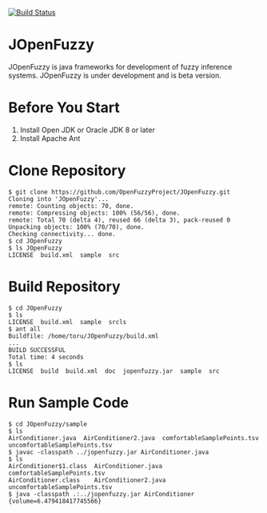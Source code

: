 [![Build Status](https://travis-ci.org/OpenFuzzyProject/JOpenFuzzy.svg?branch=master)](https://travis-ci.org/OpenFuzzyProject/JOpenFuzzy)

# JOpenFuzzy
JOpenFuzzy is java frameworks for development of fuzzy inference systems.
JOpenFuzzy is under development and is beta version.

# Before You Start
1. Install Open JDK or Oracle JDK 8 or later
2. Install Apache Ant

# Clone Repository
```
$ git clone https://github.com/OpenFuzzyProject/JOpenFuzzy.git
Cloning into 'JOpenFuzzy'...
remote: Counting objects: 70, done.
remote: Compressing objects: 100% (56/56), done.
remote: Total 70 (delta 4), reused 66 (delta 3), pack-reused 0
Unpacking objects: 100% (70/70), done.
Checking connectivity... done.
$ cd JOpenFuzzy
$ ls JOpenFuzzy
LICENSE  build.xml  sample  src
```

# Build Repository
```
$ cd JOpenFuzzy
$ ls
LICENSE  build.xml  sample  srcls
$ ant all
Buildfile: /home/toru/JOpenFuzzy/build.xml
...
BUILD SUCCESSFUL
Total time: 4 seconds
$ ls
LICENSE  build  build.xml  doc  jopenfuzzy.jar  sample  src
```

# Run Sample Code
```
$ cd JOpenFuzzy/sample
$ ls
AirConditioner.java  AirConditioner2.java  comfortableSamplePoints.tsv  uncomfortableSamplePoints.tsv
$ javac -classpath ../jopenfuzzy.jar AirConditioner.java
$ ls
AirConditioner$1.class  AirConditioner.java   comfortableSamplePoints.tsv
AirConditioner.class    AirConditioner2.java  uncomfortableSamplePoints.tsv
$ java -classpath .:../jopenfuzzy.jar AirConditioner 
{volume=6.479418417745566}
```
